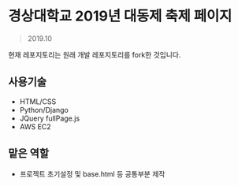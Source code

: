 # 경상대학교 2019년 대동제 축제 페이지
> 2019.10

현재 레포지토리는 원래 개발 레포지토리를 fork한 것입니다. 

## 사용기술
* HTML/CSS
* Python/Django
* JQuery fullPage.js
* AWS EC2


## 맡은 역할
* 프로젝트 초기설정 및 base.html 등 공통부분 제작
